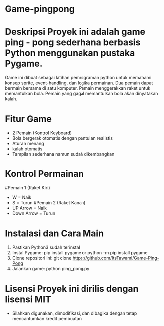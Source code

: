 # Game-pingpong
# Deskripsi Proyek ini adalah game ping - pong sederhana berbasis Python menggunakan pustaka Pygame.
Game ini dibuat sebagai latihan pemrograman python untuk memahami konsep sprite, event-handling, dan logika permainan.
Dua pemain dapat bermain bersama di satu komputer.
Pemain menggerakkan raket untuk memantulkan bola.
Pemain yang gagal memantulkan bola akan dinyatakan kalah.
# Fitur Game
- 2 Pemain (Kontrol Keyboard)
- Bola bergerak otomatis dengan pantulan realistis
- Aturan menang
-  kalah otomatis
- Tampilan sederhana namun sudah dikembangkan
# Kontrol Permainan
#Pemain 1 (Raket Kiri) 
- W = Naik
- S = Turun
#Pemain 2 (Raket Kanan)
- UP Arrow = Naik
- Down Arrow = Turun
# Instalasi dan Cara Main 
1. Pastikan Python3 sudah terinstal
2. Instal Pygame:    pip install pygame or python -m pip install pygame
3. Clone repositori ini:    git clone https://github.com/ItsTawami/Game-Ping-Pong
4. Jalankan game: python ping_pong.py
# Lisensi Proyek ini dirilis dengan lisensi MIT 
- Silahkan digunakan, dimodifikasi, dan dibagika dengan tetap mencantumkan kredit pembuatan
